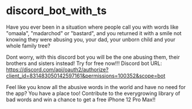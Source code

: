 # discord_bot_with_ts
Have you ever been in a situation where people call you with words like "omaala", "madarchod" or "bastard", 
and you returned it with a smile not knowing they were abusing you, your dad, your unborn child and your whole family tree?

Dont worry, with this discord bot you will be the one abusing them, their brothers and sisters instead! Try for free now!!!
Discord bot URL: https://discord.com/api/oauth2/authorize?client_id=831483050142597161&permissions=100352&scope=bot

Feel like you know all the abusive words in the world and have no need for the app? You have a place too! Contribute to the everygrowing library of bad words
and win a chance to get a free iPhone 12 Pro Max!!
